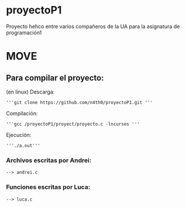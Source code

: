 # proyectoP1
Proyecto hehco entre varios compañeros de la UA para la asignatura de programación1

# MOVE


## Para compilar el proyecto:
(en linux)
Descarga:

    '''git clone https://github.com/n4th0/proyectoP1.git '''
Compilación:

    '''gcc /proyectoP1/proyect/proyecto.c -lncurses '''
Ejecución:

    '''./a.out'''


### Archivos escritas por Andrei:
    --> andrei.c

### Funciones escritas por Luca:
    --> luca.c

